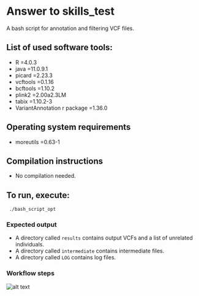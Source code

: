 # Answer to skills_test
A bash script for annotation and filtering VCF files.

## List of used software tools:
* R =4.0.3
* java =11.0.9.1
* picard =2.23.3
* vcftools =0.1.16
* bcftools =1.10.2
* plink2 =2.00a2.3LM
* tabix =1.10.2-3
* VariantAnnotation r package =1.36.0

## Operating system requirements
* moreutils =0.63-1

## Compilation instructions
* No compilation needed.

## To run, execute:
     ./bash_script_opt
### Expected output
* A directory called `results` contains output VCFs and a list of unrelated individuals.
* A directory called `intermediate` contains intermediate files.
* A directory called `LOG` contains log files.
### Workflow steps
![alt text](https://github.com/MehdiFard/Skill_test_McGill_Snakemake/blob/main/DAG.svg?raw=true)
